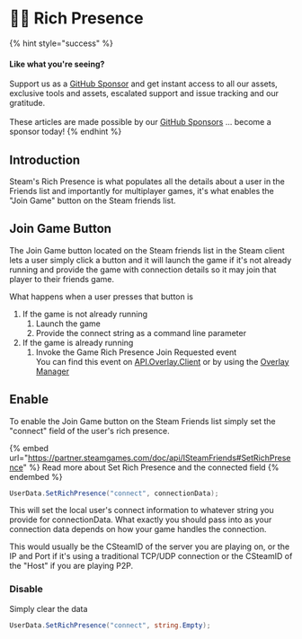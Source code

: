 # 🧑‍🔧 Rich Presence

{% hint style="success" %}
#### Like what you're seeing?

Support us as a [GitHub Sponsor](../../../../where-to-buy/become-a-sponsor.md) and get instant access to all our assets, exclusive tools and assets, escalated support and issue tracking and our gratitude.\
\
These articles are made possible by our [GitHub Sponsors](../../../../where-to-buy/become-a-sponsor.md) ... become a sponsor today!
{% endhint %}

## Introduction

Steam's Rich Presence is what populates all the details about a user in the Friends list and importantly for multiplayer games, it's what enables the "Join Game" button on the Steam friends list.

## Join Game Button

The Join Game button located on the Steam friends list in the Steam client lets a user simply click a button and it will launch the game if it's not already running and provide the game with connection details so it may join that player to their friends game.

What happens when a user presses that button is&#x20;

1. If the game is not already running
   1. Launch the game
   2. Provide the connect string as a command line parameter
2. If the game is already running
   1. Invoke the Game Rich Presence Join Requested event\
      You can find this event on [API.Overlay.Client](../../../../toolkit-for-steamworks/unity/api/overlay.client.md#game-rich-presence-join-requested) or by using the [Overlay Manager](../../../../toolkit-for-steamworks/unity/components/overlay-manager.md#evtrichpresencejoinrequested)

## Enable

To enable the Join Game button on the Steam Friends list simply set the "connect" field of the user's rich presence.

{% embed url="https://partner.steamgames.com/doc/api/ISteamFriends#SetRichPresence" %}
Read more about Set Rich Presence and the connected field
{% endembed %}

```csharp
UserData.SetRichPresence("connect", connectionData);
```

This will set the local user's connect information to whatever string you provide for connectionData. What exactly you should pass into as your connection data depends on how your game handles the connection.

This would usually be the CSteamID of the server you are playing on, or the IP and Port if it's using a traditional TCP/UDP connection or the CSteamID of the "Host" if you are playing P2P.

### Disable

Simply clear the data

```csharp
UserData.SetRichPresence("connect", string.Empty);
```
